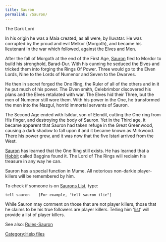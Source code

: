```yaml
---
title: Sauron
permalink: /Sauron/
---
```


The Dark Lord

In his origin he was a Maia created, as all were, by Iluvatar. He was
corrupted by the proud and evil Melkor (Morgoth), and became his
lieutenant in the war which followed, against the Elves and Men.

After the fall of Morgoth at the end of the First Age,
[Sauron](Sauron "wikilink") fled to Mordor to build his stronghold,
Barad-Dur. With his cunning he seduced the Elves and tricked them into
forging the Rings Of Power. Three would go to the Elven Lords, Nine to
the Lords of Numenor and Seven to the Dwarves.

He then in secret forged the One Ring, the Ruler of all of the others
and in it he put much of his power. The Elven smith, Celebrimbor
discovered his plans and the Elves retaliated with war. The Elves hid
their Three, but the men of Numenor still wore them. With his power in
the One, he transformed the men into the Nazgul, horrid immortal
servants of Sauron.

The Second Age ended with Isildur, son of Elendil, cutting the One ring
from His finger, and destroying the body of Sauron. Yet in the Third
age, it became apparent that Sauron had taken refuge in the Great
Greenwood, causing a dark shadow to fall upon it and it became known as
Mirkwood. There his power grew, and it was now that the five Istari
arrived from the West.

[Sauron](Sauron "wikilink") has learned that the One Ring still exists.
He has learned that a [Hobbit](Hobbit "wikilink") called Baggins found
it. The Lord of The Rings will reclaim his treasure in any way he can.

Sauron has a special function in Mume. All notorious non-darkie
player-killers will be remembered by him.

To check if someone is on [Saurons List](Saurons_List "wikilink"), type:

`tell sauron `<name>`   [For example, "tell sauron ilie"]`

While Sauron may comment on those that are not player killers, those
that he claims to be his true followers are player killers. Telling him
'[list](list "wikilink")' will provide a list of player killers.

See also: [Rules-Sauron](Rules-Sauron "wikilink")

[Category:Help files](Category:Help_files "wikilink")